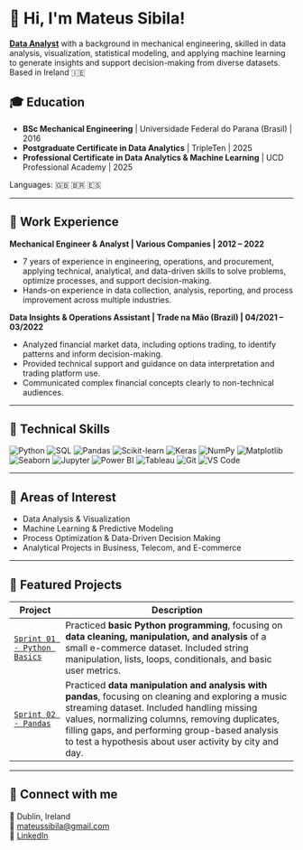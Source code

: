 <h1>👋 Hi, I'm Mateus Sibila!</h1>

**<a href="https://www.linkedin.com/in/mateussibilaromano/">Data Analyst</a>** with a background in mechanical engineering, skilled in data analysis, visualization, statistical modeling, and applying machine learning to generate insights and support decision-making from diverse datasets.  
Based in Ireland 🇮🇪

## 🎓 Education

- **BSc Mechanical Engineering** | Universidade Federal do Parana (Brasil) | 2016  
- **Postgraduate Certificate in Data Analytics** | TripleTen | 2025  
- **Professional Certificate in Data Analytics & Machine Learning** | UCD Professional Academy | 2025  
<p>Languages: 🇬🇧 🇧🇷 🇪🇸</p>

---

## 💼 Work Experience

**Mechanical Engineer & Analyst | Various Companies | 2012 – 2022**  
- 7 years of experience in engineering, operations, and procurement, applying technical, analytical, and data-driven skills to solve problems, optimize processes, and support decision-making.  
- Hands-on experience in data collection, analysis, reporting, and process improvement across multiple industries.

**Data Insights & Operations Assistant | Trade na Mão (Brazil) | 04/2021 – 03/2022**  
- Analyzed financial market data, including options trading, to identify patterns and inform decision-making.  
- Provided technical support and guidance on data interpretation and trading platform use.  
- Communicated complex financial concepts clearly to non-technical audiences.  

---

## 🧠 Technical Skills

![Python](https://img.shields.io/badge/Python-3776AB?style=for-the-badge&logo=python&logoColor=white)
![SQL](https://img.shields.io/badge/SQL-4479A1?style=for-the-badge&logo=postgresql&logoColor=white)
![Pandas](https://img.shields.io/badge/Pandas-150458?style=for-the-badge&logo=pandas&logoColor=white)
![Scikit-learn](https://img.shields.io/badge/Scikit--learn-F7931E?style=for-the-badge&logo=scikit-learn&logoColor=white)
![Keras](https://img.shields.io/badge/Keras-D00000?style=for-the-badge&logo=keras&logoColor=white)
![NumPy](https://img.shields.io/badge/NumPy-013243?style=for-the-badge&logo=numpy&logoColor=white)
![Matplotlib](https://img.shields.io/badge/Matplotlib-11557C?style=for-the-badge&logo=matplotlib&logoColor=white)
![Seaborn](https://img.shields.io/badge/Seaborn-2D3F70?style=for-the-badge)
![Jupyter](https://img.shields.io/badge/Jupyter-F37626?style=for-the-badge&logo=jupyter&logoColor=white)
![Power BI](https://img.shields.io/badge/Power%20BI-F2C811?style=for-the-badge&logo=power-bi&logoColor=black)
![Tableau](https://img.shields.io/badge/Tableau-FA6C23?style=for-the-badge&logo=tableau&logoColor=white)
![Git](https://img.shields.io/badge/Git-F05032?style=for-the-badge&logo=git&logoColor=white)
![VS Code](https://img.shields.io/badge/VSCode-007ACC?style=for-the-badge&logo=visual-studio-code&logoColor=white)

---

## 💼 Areas of Interest

- Data Analysis & Visualization  
- Machine Learning & Predictive Modeling  
- Process Optimization & Data-Driven Decision Making  
- Analytical Projects in Business, Telecom, and E-commerce  

---

## 📌 Featured Projects

| Project | Description |
|---------|------------|
| [`Sprint 01 - Python Basics`](https://github.com/mateussibila/Data-Analytics-Post-Graduation/tree/main/sprint-01-python-basics) | Practiced **basic Python programming**, focusing on **data cleaning, manipulation, and analysis** of a small e-commerce dataset. Included string manipulation, lists, loops, conditionals, and basic user metrics. |
| [`Sprint 02 - Pandas`](https://github.com/mateussibila/Data-Analytics-Post-Graduation/tree/main/sprint-02-pandas) | Practiced **data manipulation and analysis with pandas**, focusing on cleaning and exploring a music streaming dataset. Included handling missing values, normalizing columns, removing duplicates, filling gaps, and performing group-based analysis to test a hypothesis about user activity by city and day. |
<!--
| Sprint 03 | Description here |
| Sprint 04 | Description here |
| Sprint 05 | Description here |
| Sprint 06 | Description here |
| Sprint 07 | Description here |
| Sprint 08 | Description here |
| Sprint 09 | Description here |
| Sprint 10 | Description here |
| Sprint 11 | Description here |
| Sprint 12 | Description here |
| Sprint 13 | Description here |
| Sprint 14 | Description here |
-->

---

## 🤳 Connect with me


📍 Dublin, Ireland  
📧 mateussibila@gmail.com  
🔗 [LinkedIn](https://linkedin.com/in/nath%C3%A1lia-sorg-01070b320)
<!-- 📜 [Currículo Lattes](http://lattes.cnpq.br/)   -->

<!-- [<img align="left" alt="LinkedIn" width="22px" src="https://cdn.jsdelivr.net/npm/simple-icons@v3/icons/linkedin.svg" />][linkedin] -->
<!-- [<img align="left" alt="GitHub" width="22px" src="https://cdn.jsdelivr.net/npm/simple-icons@v3/icons/github.svg" />][github] -->

<!-- [linkedin]: https://www.linkedin.com/in/mateussibilaromano/ -->
<!-- [github]: https://github.com/mateussibila -->

<!-- <p align="left">
  <img src="https://raw.githubusercontent.com/devicons/devicon/master/icons/python/python-original.svg" alt="Python" width="40" height="40"/>
  <img src="https://raw.githubusercontent.com/devicons/devicon/master/icons/numpy/numpy-original.svg" alt="NumPy" width="40" height="40"/>
  <img src="https://raw.githubusercontent.com/devicons/devicon/master/icons/pandas/pandas-original.svg" alt="Pandas" width="40" height="40"/>
  <img src="https://raw.githubusercontent.com/devicons/devicon/master/icons/jupyter/jupyter-original.svg" alt="Jupyter" width="40" height="40"/>
  <img src="https://icon.icepanel.io/Technology/svg/scikit-learn.svg" alt="Scikit-learn" width="40" height="40"/>
  <img src="https://raw.githubusercontent.com/devicons/devicon/master/icons/git/git-original.svg" alt="Git" width="40" height="40"/>
<img src="https://icon.icepanel.io/Technology/png-shadow-512/GitHub.png" alt="GitHub" width="40" height="40"/>
  <img src="https://raw.githubusercontent.com/devicons/devicon/master/icons/visualstudio/visualstudio-plain.svg" alt="VSCode" width="40" height="40"/>
</p>
 -->
